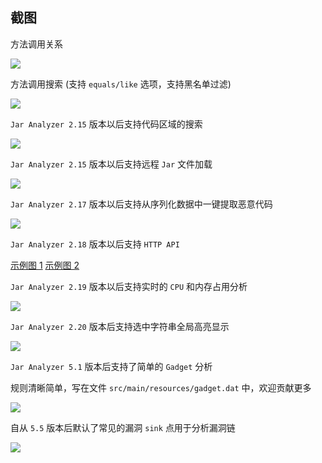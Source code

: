 ## 截图

方法调用关系

![](../img/0004.png)

方法调用搜索 (支持 `equals/like` 选项，支持黑名单过滤)

![](../img/0012.png)

`Jar Analyzer 2.15` 版本以后支持代码区域的搜索

![](../img/0033.png)

`Jar Analyzer 2.15` 版本以后支持远程 `Jar` 文件加载

![](../img/0034.png)

`Jar Analyzer 2.17` 版本以后支持从序列化数据中一键提取恶意代码

![](../img/0036.png)

`Jar Analyzer 2.18` 版本以后支持 `HTTP API`

[示例图 1](../img/0038.png) [示例图 2](../img/0037.png)

`Jar Analyzer 2.19` 版本以后支持实时的 `CPU` 和内存占用分析

![](../img/0040.png)

`Jar Analyzer 2.20` 版本后支持选中字符串全局高亮显示

![](../img/0041.png)

`Jar Analyzer 5.1` 版本后支持了简单的 `Gadget` 分析

规则清晰简单，写在文件 `src/main/resources/gadget.dat` 中，欢迎贡献更多

![](../img/0074.png)

自从 `5.5` 版本后默认了常见的漏洞 `sink` 点用于分析漏洞链

![](../img/0078.png)